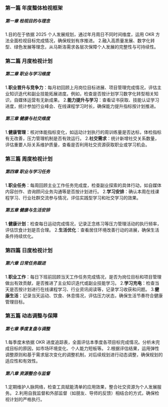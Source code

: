 ### 第一篇 年度整体检视框架 
##### 第一章 检视目的与理念 
1.目的在于依据 2025 个人发展规划，通过年月周日不同时间维度，运用 OKR 方法全面检视目标完成情况，确保规划有序推进。 
2.融入高质量发展、数字化转型、绿色发展等理念，从马斯洛需求各层次保障个人发展的完整性与可持续性。 
 
### 第二篇 月度检视计划 
##### 第二章 职业与学习维度 
1.**职业晋升与竞争力**：每月初回顾上月岗位目标进展、项目管理完成情况，评估主业知识迭代和副业技能拓展进度。例如，检查是否按计划学习数字化转型相关知识，自媒体运营有无新成果。 
2.**能力提升与学习**：查看证书获取、技能认证学习进度，统计参加行业峰会、在线课程学习时长，确保能力提升指标按计划推进。 
 
##### 第三章 健康与社交维度 
1.**健康管理**：核对体能指标变化，如运动计划执行的周训练量是否达标，体检指标有无改善，压力管理机制是否有效运行。 
2.**社交需求**：统计新增社交关系数量，评估重要人际关系维护质量，查看是否利用社交资源获取职业或学习机会。 
 
### 第三篇 周度检视计划 
##### 第四章 职业与学习任务 
1.**职业任务**：每周回顾主业工作任务完成度，检查副业探索的具体行动，如自媒体内容创作、咨询顾问业务沟通等是否按计划进行。 
2.**学习安排**：确认本周在线课程学习、行业社群交流参与情况，评估实践型学习和社交学习的效果。 
 
##### 第五章 健康与生活安排 
1.**健康计划**：检查每日运动完成情况，记录正念练习等压力管理活动的执行频率，评估饮食计划是否合理。 
2.**生活优化**：查看居住环境改善行动的进展，确保生活条件持续优化。 
 
### 第四篇 日度检视计划 
##### 第六章 日常任务跟进 
1.**职业工作**：每日下班前回顾当天工作任务完成情况，是否为岗位目标和项目管理做出有效贡献，是否推进了主业知识迭代或副业技能学习。 
2.**学习充电**：检查当天是否按计划进行在线课程学习、行业资讯阅读等，记录学习收获和问题。 
3.**健康生活**：记录当天运动、饮食、休息情况，评估压力状态，确保生活节奏符合健康管理目标。 
 
### 第五篇 动态调整与保障 
##### 第七章 季度复盘与调整 
1.每季度末依据 OKR 进度追踪表，全面评估本季度各项目标完成情况。分析未完成目标的原因，如市场环境变化、个人能力短板等。 
2.根据评估结果，运用弹性调整原则和基于需求层次变化的调整机制，对后续规划进行动态调整，确保规划的适应性和有效性。 
 
##### 第八章 资源整合与监督 
1.定期维护人脉网络，检查工具赋能清单的应用效果，整合社交资源为个人发展服务。 
2.利用自我监督和外部监督（如朋友、导师的反馈）相结合的方式，确保检视计划的严格执行。